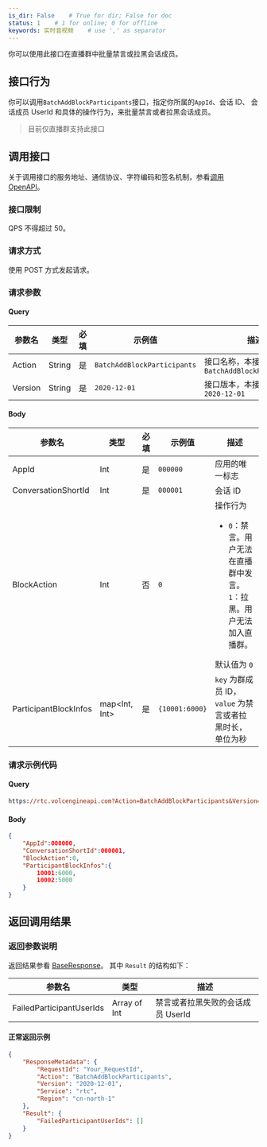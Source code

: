 ```yaml
---
is_dir: False    # True for dir; False for doc
status: 1    # 1 for online; 0 for offline
keywords: 实时音视频    # use ',' as separator
---
```


你可以使用此接口在直播群中批量禁言或拉黑会话成员。

## 接口行为

你可以调用`BatchAddBlockParticipants`接口，指定你所属的`AppId`、会话 ID、 会话成员 UserId 和具体的操作行为，来批量禁言或者拉黑会话成员。

> 目前仅直播群支持此接口

## 调用接口

关于调用接口的服务地址、通信协议、字符编码和签名机制，参看[调用 OpenAPI](412251)。
### 接口限制

QPS 不得超过 50。

### 请求方式

使用 POST 方式发起请求。

### 请求参数

#### Query

| 参数名 | 类型 | 必填 | 示例值 | 描述 |
| --- | --- | --- | --- | --- |
| Action | String | 是 | `BatchAddBlockParticipants` | 接口名称，本接口取值：`BatchAddBlockParticipants` |
| Version | String | 是 | `2020-12-01` | 接口版本，本接口取值：`2020-12-01` |

#### Body

| 参数名 | 类型 | 必填 | 示例值 | 描述 |
| --- | --- | --- | --- | --- |
| AppId | Int | 是 | `000000` | 应用的唯一标志 |
| ConversationShortId | Int | 是 | `000001` | 会话 ID |
| BlockAction | Int | 否 | `0` | 操作行为<ul><li>`0`：禁言。用户无法在直播群中发言。</li> `1`：拉黑。用户无法加入直播群。</li></ul> 默认值为 `0` |
| ParticipantBlockInfos | map<Int, Int> | 是 | `{10001:6000}` | `key` 为群成员 ID，`value` 为禁言或者拉黑时长， 单位为秒 |

### 请求示例代码

#### Query

```Postscript
https://rtc.volcengineapi.com?Action=BatchAddBlockParticipants&Version=2020-12-01
```

#### Body

```json
{
    "AppId":000000,
    "ConversationShortId":000001,
    "BlockAction":0,
    "ParticipantBlockInfos":{
        10001:6000,
        10002:5000
    }
}
```

## 返回调用结果

### 返回参数说明

返回结果参看 [BaseResponse](192711.md#baseresponse)。
其中 `Result` 的结构如下：

| 参数名 | 类型 | 描述 |
| --- | --- | --- |
| FailedParticipantUserIds | Array of Int | 禁言或者拉黑失败的会话成员 UserId |

#### 正常返回示例

```json
{
    "ResponseMetadata": {
        "RequestId": "Your_RequestId",
        "Action": "BatchAddBlockParticipants",
        "Version": "2020-12-01",
        "Service": "rtc",
        "Region": "cn-north-1"
    },
    "Result": {
        "FailedParticipantUserIds": []
    }
}
```

